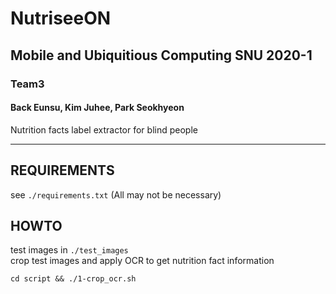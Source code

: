 
# NutriseeON
## Mobile and Ubiquitious Computing SNU 2020-1
### Team3
#### Back Eunsu, Kim Juhee, Park Seokhyeon

Nutrition facts label extractor for blind people

---

## REQUIREMENTS
see `./requirements.txt` (All may not be necessary)

## HOWTO

test images in `./test_images`  
crop test images and apply OCR to get nutrition fact information

`cd script && ./1-crop_ocr.sh`


